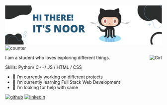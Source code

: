 ![Banner1](https://github.com/Noor291/Noor291/blob/main/Banner1.png)
![counter](https://komarev.com/ghpvc/?username=Noor291&color=2387a0)
<p><img align="right" src="https://media-public.canva.com/MHp94/MAEDdaMHp94/1/tl.png" alt="Girl" /></p>

I am a student who loves exploring different things.

Skills: Python/ C++/ JS / HTML / CSS

- 🔭 I’m currently working on different projects 
- 🌱 I’m currently learning Full Stack Web Development 
- 🤔 I’m looking for help with same 


[<img src='https://cdn.jsdelivr.net/npm/simple-icons@3.0.1/icons/github.svg' alt='github' height='40'>](https://github.com/Noor291)  [<img src='https://cdn.jsdelivr.net/npm/simple-icons@3.0.1/icons/linkedin.svg' alt='linkedin' height='40'>](https://www.linkedin.com/in/https://www.linkedin.com/in/noordeepkaur//)  


